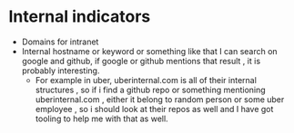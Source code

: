 # Internal indicators
* Domains for intranet
* Internal hostname or keyword or something like that I can search on google and github, if google or github mentions that result , it is probably interesting.
     * For example in uber, uberinternal.com is all of their internal structures , so if i find a github repo or something mentioning uberinternal.com , either it belong to random person or some uber employee , so i should look at their repos as well and I have got tooling to help me with that as well. 
